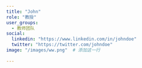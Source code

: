 ```yaml
---
title: "John"
role: "教授"
user_groups:
  - 教师团队
social:
  linkedin: "https://www.linkedin.com/in/johndoe"
  twitter: "https://twitter.com/johndoe"
image: "/images/ww.png"  # 添加这一行
 
---
```

